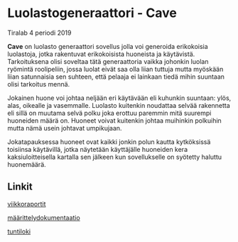 # Luolastogeneraattori - Cave
Tiralab 4 periodi 2019

**Cave** on luolasto generaattori sovellus jolla voi generoida erikokoisia luolastoja, jotka rakentuvat erikokoisista huoneista ja käytävistä. Tarkoituksena olisi soveltaa tätä generaattoria vaikka johonkin luolan ryömintä roolipeliin, jossa luolat eivät saa olla liian tuttuja mutta myöskään liian satunnaisia sen suhteen, että pelaaja ei lainkaan tiedä mihin suuntaan olisi tarkoitus mennä.

Jokainen huone voi johtaa neljään eri käytävään eli kuhunkin suuntaan: ylös, alas, oikealle ja vasemmalle. Luolasto kuitenkin noudattaa selvää rakennetta eli sillä on muutama selvä polku joka erottuu paremmin mitä suurempi huoneiden määrä on.
Huoneet voivat kuitenkin johtaa muihinkin polkuihin mutta nämä usein johtavat umpikujaan.

Jokatapauksessa huoneet ovat kaikki jonkin polun kautta kytköksissä toisiinsa käytävillä, jotka näytetään käyttäjälle huoneiden kera kaksiuloitteisella kartalla sen jälkeen kun sovellukselle on syötetty haluttu huonemäärä.

## Linkit

[viikkoraportit](dokumentaatio/viikkoraportit)

[määrittelydokumentaatio](dokumentaatio/määrittely.md)

[tuntiloki](dokumentaatio/tuntilogi.md)
